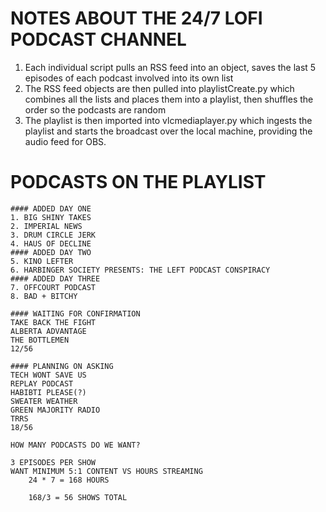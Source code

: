 # NOTES ABOUT THE 24/7 LOFI PODCAST CHANNEL

1. Each individual script pulls an RSS feed into an object, saves the last 5 episodes of each podcast involved into its own list
2. The RSS feed objects are then pulled into playlistCreate.py which combines all the lists and places them into a playlist, then shuffles the order so the podcasts are random
3. The playlist is then imported into vlcmediaplayer.py which ingests the playlist and starts the broadcast over the local machine, providing the audio feed for OBS.


# PODCASTS ON THE PLAYLIST

    #### ADDED DAY ONE
    1. BIG SHINY TAKES
    2. IMPERIAL NEWS
    3. DRUM CIRCLE JERK
    4. HAUS OF DECLINE
    #### ADDED DAY TWO
    5. KINO LEFTER
    6. HARBINGER SOCIETY PRESENTS: THE LEFT PODCAST CONSPIRACY
    #### ADDED DAY THREE
    7. OFFCOURT PODCAST
    8. BAD + BITCHY 

    #### WAITING FOR CONFIRMATION
    TAKE BACK THE FIGHT
    ALBERTA ADVANTAGE
    THE BOTTLEMEN
    12/56

    #### PLANNING ON ASKING
    TECH WONT SAVE US
    REPLAY PODCAST
    HABIBTI PLEASE(?) 
    SWEATER WEATHER
    GREEN MAJORITY RADIO
    TRRS
    18/56

    HOW MANY PODCASTS DO WE WANT?

    3 EPISODES PER SHOW
    WANT MINIMUM 5:1 CONTENT VS HOURS STREAMING
        24 * 7 = 168 HOURS

        168/3 = 56 SHOWS TOTAL


